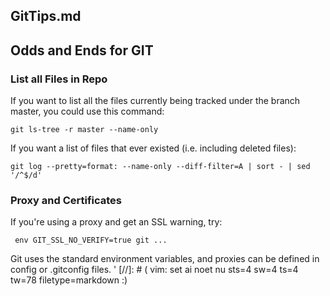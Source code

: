 
##	GitTips.md
##	Odds and Ends for GIT

### List all Files in Repo

If you want to list all the files currently being tracked under the
branch master, you could use this command:

```
git ls-tree -r master --name-only
```

If you want a list of files that ever existed (i.e. including deleted files):

```
git log --pretty=format: --name-only --diff-filter=A | sort - | sed '/^$/d'
```

### Proxy and Certificates
If you're using a proxy and get an SSL warning, try:
```
 env GIT_SSL_NO_VERIFY=true git ...
```

Git uses the standard environment variables, and proxies can be defined in
config or .gitconfig files.
'
[//]: # ( vim: set ai noet nu sts=4 sw=4 ts=4 tw=78 filetype=markdown :)
